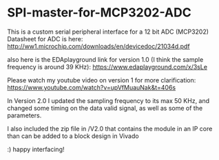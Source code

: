 # SPI-master-for-MCP3202-ADC

This is a custom serial peripheral interface for a 12 bit ADC (MCP3202)
  Datasheet for ADC is here: http://ww1.microchip.com/downloads/en/devicedoc/21034d.pdf
  
  also here is the EDAplayground link for version 1.0 (I think the sample frequency is around 39 KHz):
  https://www.edaplayground.com/x/3sLe

Please watch my youtube video on version 1 for more clarification: https://www.youtube.com/watch?v=upVfMuauNak&t=406s

In Version 2.0 I updated the sampling frequency to its max 50 KHz, and changed some timing
on the data valid signal, as well as some of the parameters. 

I also included the zip file in /V2.0 that contains the module in an IP core than can be added to a block design in Vivado

:) happy interfacing!
